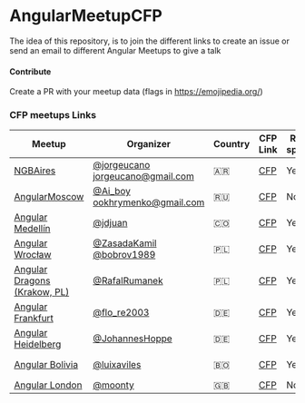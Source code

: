 # AngularMeetupCFP

The idea of this repository, is to join the different links to create an issue or send an email to different Angular Meetups to give a talk

#### Contribute
Create a PR with your meetup data (flags in https://emojipedia.org/)


### CFP meetups Links


Meetup           | Organizer  | Country | CFP Link         | Remote speakers   | Language
-----------------|------------|---------|------------------|-------------------|-------------------
[NGBAires](https://www.meetup.com/NG-BAIRES) | [@jorgeucano](https://twitter.com/jorgeucano) jorgeucano@gmail.com | 🇦🇷| [CFP](https://github.com/ngbaires/ng-baires/issues/new) | Yes | Spanish / English
[AngularMoscow](https://www.meetup.com/AngularMoscow) | [@Ai_boy](https://twitter.com/Ai_boy) ookhrymenko@gmail.com | 🇷🇺 |[CFP](https://github.com/AngularMoscow/Talks) | No | Russian / English
[Angular Medellín](https://www.meetup.com/Angular-Medellin/) | [@jdjuan](https://twitter.com/jdjuan) | 🇨🇴 |[CFP](https://github.com/angular-medellin/meetup/issues/new) | Yes | Spanish / English
[Angular Wrocław](https://www.meetup.com/AngularJS-Wroc%C5%82aw/) | [@ZasadaKamil‏](https://twitter.com/ZasadaKamil) [@bobrov1989](https://twitter.com/bobrov1989) | 🇵🇱 | [CFP](https://twitter.com/AngularWroclaw) | Yes | Polish / English
[Angular Dragons (Krakow, PL)](https://www.meetup.com/Angular-Dragons/) | [@RafalRumanek](https://twitter.com/RafalRumanek) | 🇵🇱 | [CFP](https://twitter.com/AngularDragons) | Yes | English / Polish
[Angular Frankfurt](https://www.meetup.com/Angular-Frankfurt/) | [@flo_re2003](https://twitter.com/flo_re2003) | 🇩🇪 | [CFP](https://twitter.com/ngFrankfurt) | Yes | English / German
[Angular Heidelberg](https://angular-heidelberg.de/) | [@JohannesHoppe](https://twitter.com/JohannesHoppe) | 🇩🇪 | [CFP](https://twitter.com/ngHeidelberg) | Yes | English
[Angular Bolivia](https://www.meetup.com/Angular-Bolivia/) | [@luixaviles](https://twitter.com/luixaviles) | 🇧🇴 | [CFP](https://github.com/angular-bolivia/meetup/issues/new) | Yes | Spanish / English
[Angular London](https://www.meetup.com/Angular-London/) | [@moonty](https://twitter.com/moonty) | 🇬🇧 | [CFP](https://goo.gl/qHICoi) | No | English
